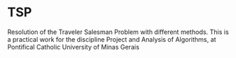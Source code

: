 # TSP
Resolution of the Traveler Salesman Problem with different methods. This is a practical work for the discipline Project and Analysis of Algorithms, at Pontifical Catholic University of Minas Gerais
